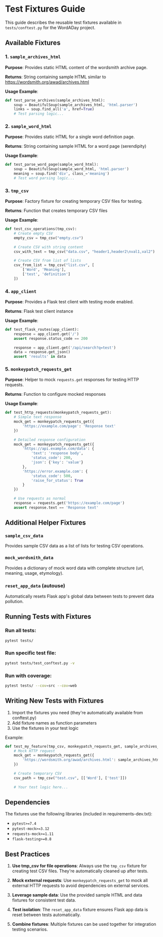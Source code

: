 # Test Fixtures Guide

This guide describes the reusable test fixtures available in `tests/conftest.py` for the WordADay project.

## Available Fixtures

### 1. `sample_archives_html`
**Purpose**: Provides static HTML content of the wordsmith archive page.

**Returns**: String containing sample HTML similar to https://wordsmith.org/awad/archives.html

**Usage Example**:
```python
def test_parse_archives(sample_archives_html):
    soup = BeautifulSoup(sample_archives_html, 'html.parser')
    links = soup.find_all('a', href=True)
    # Test parsing logic...
```

### 2. `sample_word_html`
**Purpose**: Provides static HTML for a single word definition page.

**Returns**: String containing sample HTML for a word page (serendipity)

**Usage Example**:
```python
def test_parse_word_page(sample_word_html):
    soup = BeautifulSoup(sample_word_html, 'html.parser')
    meaning = soup.find('div', class_='meaning')
    # Test word parsing logic...
```

### 3. `tmp_csv`
**Purpose**: Factory fixture for creating temporary CSV files for testing.

**Returns**: Function that creates temporary CSV files

**Usage Example**:
```python
def test_csv_operations(tmp_csv):
    # Create empty CSV
    empty_csv = tmp_csv("empty.csv")
    
    # Create CSV with string content
    csv_with_text = tmp_csv("data.csv", "header1,header2\nval1,val2")
    
    # Create CSV from list of lists
    csv_from_list = tmp_csv("list.csv", [
        ['Word', 'Meaning'],
        ['test', 'definition']
    ])
```

### 4. `app_client`
**Purpose**: Provides a Flask test client with testing mode enabled.

**Returns**: Flask test client instance

**Usage Example**:
```python
def test_flask_routes(app_client):
    response = app_client.get('/')
    assert response.status_code == 200
    
    response = app_client.get('/api/search?q=test')
    data = response.get_json()
    assert 'results' in data
```

### 5. `monkeypatch_requests_get`
**Purpose**: Helper to mock `requests.get` responses for testing HTTP requests.

**Returns**: Function to configure mocked responses

**Usage Example**:
```python
def test_http_requests(monkeypatch_requests_get):
    # Simple text response
    mock_get = monkeypatch_requests_get({
        'https://example.com/page': 'Response text'
    })
    
    # Detailed response configuration
    mock_get = monkeypatch_requests_get({
        'https://api.example.com/data': {
            'text': 'response body',
            'status_code': 200,
            'json': {'key': 'value'}
        },
        'https://error.example.com': {
            'status_code': 500,
            'raise_for_status': True
        }
    })
    
    # Use requests as normal
    response = requests.get('https://example.com/page')
    assert response.text == 'Response text'
```

## Additional Helper Fixtures

### `sample_csv_data`
Provides sample CSV data as a list of lists for testing CSV operations.

### `mock_wordsmith_data`
Provides a dictionary of mock word data with complete structure (url, meaning, usage, etymology).

### `reset_app_data` (autouse)
Automatically resets Flask app's global data between tests to prevent data pollution.

## Running Tests with Fixtures

### Run all tests:
```bash
pytest tests/
```

### Run specific test file:
```bash
pytest tests/test_conftest.py -v
```

### Run with coverage:
```bash
pytest tests/ --cov=src --cov=web
```

## Writing New Tests with Fixtures

1. Import the fixtures you need (they're automatically available from conftest.py)
2. Add fixture names as function parameters
3. Use the fixtures in your test logic

Example:
```python
def test_my_feature(tmp_csv, monkeypatch_requests_get, sample_archives_html):
    # Mock HTTP request
    mock_get = monkeypatch_requests_get({
        'https://wordsmith.org/awad/archives.html': sample_archives_html
    })
    
    # Create temporary CSV
    csv_path = tmp_csv("test.csv", [['Word'], ['test']])
    
    # Your test logic here...
```

## Dependencies

The fixtures use the following libraries (included in requirements-dev.txt):
- `pytest>=7.4`
- `pytest-mock>=3.12`
- `requests-mock>=1.11`
- `flask-testing>=0.8`

## Best Practices

1. **Use tmp_csv for file operations**: Always use the `tmp_csv` fixture for creating test CSV files. They're automatically cleaned up after tests.

2. **Mock external requests**: Use `monkeypatch_requests_get` to mock all external HTTP requests to avoid dependencies on external services.

3. **Leverage sample data**: Use the provided sample HTML and data fixtures for consistent test data.

4. **Test isolation**: The `reset_app_data` fixture ensures Flask app data is reset between tests automatically.

5. **Combine fixtures**: Multiple fixtures can be used together for integration testing scenarios.
